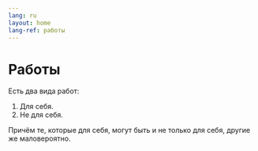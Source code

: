 ```yaml
---
lang: ru
layout: home
lang-ref: работы
---
```


# Работы

Есть два вида работ:

1. Для себя.
2. Не для себя.

Причём те, которые для себя, могут быть и не только для себя, другие же
маловероятно.
